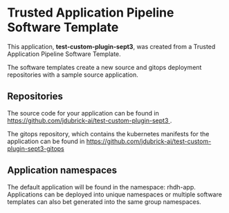 # Trusted Application Pipeline Software Template

This application, **test-custom-plugin-sept3**, was created from a Trusted Application Pipeline Software Template.

The software templates create a new source and gitops deployment repositories with a sample source application. 

## Repositories

The source code for your application can be found in [https://github.com/jdubrick-ai/test-custom-plugin-sept3 ](https://github.com/jdubrick-ai/test-custom-plugin-sept3 ).
 
The gitops repository, which contains the kubernetes manifests for the application can be found in 
[https://github.com/jdubrick-ai/test-custom-plugin-sept3-gitops ](https://github.com/jdubrick-ai/test-custom-plugin-sept3-gitops ) 

## Application namespaces 

The default application will be found in the namespace: rhdh-app. Applications can be deployed into unique namespaces or multiple software templates can also bet generated into the same group namespaces.  